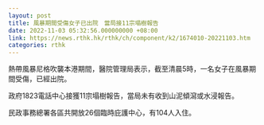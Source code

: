 ```yaml
---
layout: post
title: 風暴期間受傷女子已出院　當局接11宗塌樹報告
date: 2022-11-03 05:32:56.000000000 +08:00
link: https://news.rthk.hk/rthk/ch/component/k2/1674010-20221103.htm
categories: rthk
---
```


熱帶風暴尼格吹襲本港期間，醫院管理局表示，截至清晨5時，一名女子在風暴期間受傷，已經出院。

政府1823電話中心接獲11宗塌樹報告，當局未有收到山泥傾瀉或水浸報告。

民政事務總署各區共開放26個臨時庇護中心，有104人入住。
